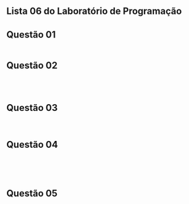 ## Lista 06 do Laboratório de Programação

## Questão 01

```C


```

## Questão 02

```C




```

## Questão 03

```C



```

## Questão 04

```C





```

## Questão 05

```C







```
